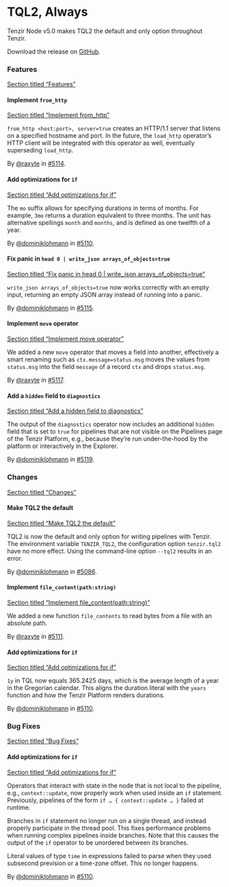 # TQL2, Always

Tenzir Node v5.0 makes TQL2 the default and only option throughout Tenzir.

Download the release on [GitHub](https://github.com/tenzir/tenzir/releases/tag/v5.0.0).

### Features

[Section titled “Features”](#features)

#### Implement `from_http`

[Section titled “Implement from\_http”](#implement-from_http)

`from_http <host:port>, server=true` creates an HTTP/1.1 server that listens on a specified hostname and port. In the future, the `load_http` operator’s HTTP client will be integrated with this operator as well, eventually superseding `load_http`.

By [@raxyte](https://github.com/raxyte) in [#5114](https://github.com/tenzir/tenzir/pull/5114).

#### Add optimizations for `if`

[Section titled “Add optimizations for if”](#add-optimizations-for-if)

The `mo` suffix allows for specifying durations in terms of months. For example, `3mo` returns a duration equivalent to three months. The unit has alternative spellings `month` and `months`, and is defined as one twelfth of a year.

By [@dominiklohmann](https://github.com/dominiklohmann) in [#5110](https://github.com/tenzir/tenzir/pull/5110).

#### Fix panic in `head 0 | write_json arrays_of_objects=true`

[Section titled “Fix panic in head 0 | write\_json arrays\_of\_objects=true”](#fix-panic-in-head-0--write_json-arrays_of_objectstrue)

`write_json arrays_of_objects=true` now works correctly with an empty input, returning an empty JSON array instead of running into a panic.

By [@dominiklohmann](https://github.com/dominiklohmann) in [#5115](https://github.com/tenzir/tenzir/pull/5115).

#### Implement `move` operator

[Section titled “Implement move operator”](#implement-move-operator)

We added a new `move` operator that moves a field into another, effectively a smart renaming such as `ctx.message=status.msg` moves the values from `status.msg` into the field `message` of a record `ctx` and drops `status.msg`.

By [@raxyte](https://github.com/raxyte) in [#5117](https://github.com/tenzir/tenzir/pull/5117).

#### Add a `hidden` field to `diagnostics`

[Section titled “Add a hidden field to diagnostics”](#add-a-hidden-field-to-diagnostics)

The output of the `diagnostics` operator now includes an additional `hidden` field that is set to `true` for pipelines that are not visible on the Pipelines page of the Tenzir Platform, e.g., because they’re run under-the-hood by the platform or interactively in the Explorer.

By [@dominiklohmann](https://github.com/dominiklohmann) in [#5119](https://github.com/tenzir/tenzir/pull/5119).

### Changes

[Section titled “Changes”](#changes)

#### Make TQL2 the default

[Section titled “Make TQL2 the default”](#make-tql2-the-default)

TQL2 is now the default and only option for writing pipelines with Tenzir. The environment variable `TENZIR_TQL2`, the configuration option `tenzir.tql2` have no more effect. Using the command-line option `--tql2` results in an error.

By [@dominiklohmann](https://github.com/dominiklohmann) in [#5086](https://github.com/tenzir/tenzir/pull/5086).

#### Implement `file_content(path:string)`

[Section titled “Implement file\_content(path:string)”](#implement-file_contentpathstring)

We added a new function `file_contents` to read bytes from a file with an absolute path.

By [@raxyte](https://github.com/raxyte) in [#5111](https://github.com/tenzir/tenzir/pull/5111).

#### Add optimizations for `if`

[Section titled “Add optimizations for if”](#add-optimizations-for-if-1)

`1y` in TQL now equals 365.2425 days, which is the average length of a year in the Gregorian calendar. This aligns the duration literal with the `years` function and how the Tenzir Platform renders durations.

By [@dominiklohmann](https://github.com/dominiklohmann) in [#5110](https://github.com/tenzir/tenzir/pull/5110).

### Bug Fixes

[Section titled “Bug Fixes”](#bug-fixes)

#### Add optimizations for `if`

[Section titled “Add optimizations for if”](#add-optimizations-for-if-2)

Operators that interact with state in the node that is not local to the pipeline, e.g., `context::update`, now properly work when used inside an `if` statement. Previously, pipelines of the form `if … { context::update … }` failed at runtime.

Branches in `if` statement no longer run on a single thread, and instead properly participate in the thread pool. This fixes performance problems when running complex pipelines inside branches. Note that this causes the output of the `if` operator to be unordered between its branches.

Literal values of type `time` in expressions failed to parse when they used subsecond prevision or a time-zone offset. This no longer happens.

By [@dominiklohmann](https://github.com/dominiklohmann) in [#5110](https://github.com/tenzir/tenzir/pull/5110).